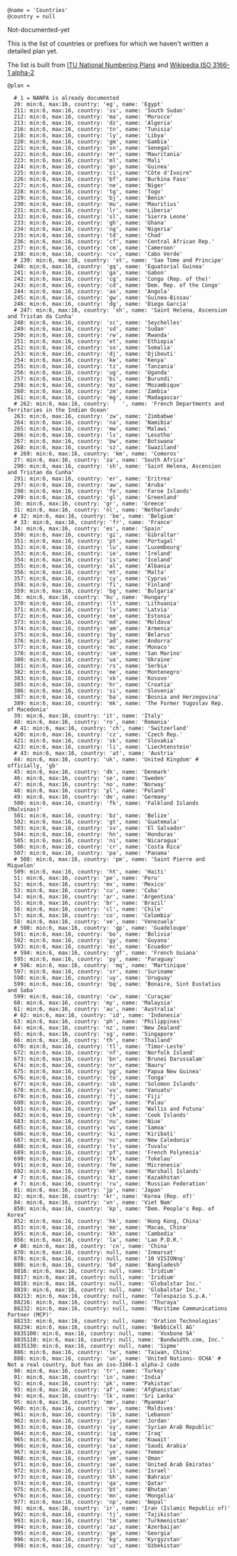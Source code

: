     @name = 'Countries'
    @country = null

Not-documented-yet

This is the list of countries or prefixes for which we haven't written a detailed plan yet.

The list is built from
[ITU National Numbering Plans](https://www.itu.int/oth/T0202.aspx?parent=T0202)
and
[Wikipedia ISO 3166-1 alpha-2](https://en.wikipedia.org/wiki/ISO_3166-1_alpha-2)

    @plan =

      # 1 = NANPA is already documented
      20: min:6, max:16, country: 'eg', name: 'Egypt'
      211: min:6, max:16, country: 'ss', name: 'South Sudan'
      212: min:6, max:16, country: 'ma', name: 'Morocco'
      213: min:6, max:16, country: 'dz', name: 'Algeria'
      216: min:6, max:16, country: 'tn', name: 'Tunisia'
      218: min:6, max:16, country: 'ly', name: 'Libya'
      220: min:6, max:16, country: 'gm', name: 'Gambia'
      221: min:6, max:16, country: 'sn', name: 'Senegal'
      222: min:6, max:16, country: 'mr', name: 'Mauritania'
      223: min:6, max:16, country: 'ml', name: 'Mali'
      224: min:6, max:16, country: 'gn', name: 'Guinea'
      225: min:6, max:16, country: 'ci', name: "Côte d'Ivoire"
      226: min:6, max:16, country: 'bf', name: 'Burkina Faso'
      227: min:6, max:16, country: 'ne', name: 'Niger'
      228: min:6, max:16, country: 'tg', name: 'Togo'
      229: min:6, max:16, country: 'bj', name: 'Benin'
      230: min:6, max:16, country: 'mu', name: 'Mauritius'
      231: min:6, max:16, country: 'lr', name: 'Liberia'
      232: min:6, max:16, country: 'sl', name: 'Sierra Leone'
      233: min:6, max:16, country: 'gh', name: 'Ghana'
      234: min:6, max:16, country: 'ng', name: 'Nigeria'
      235: min:6, max:16, country: 'td', name: 'Chad'
      236: min:6, max:16, country: 'cf', name: 'Central African Rep.'
      237: min:6, max:16, country: 'cm', name: 'Cameroon'
      238: min:6, max:16, country: 'cv', name: 'Cabo Verde'
      # 239: min:6, max:16, country: 'st', name: 'Sao Tome and Principe'
      240: min:6, max:16, country: 'gq', name: 'Equatorial Guinea'
      241: min:6, max:16, country: 'ga', name: 'Gabon'
      242: min:6, max:16, country: 'cg', name: 'Congo (Rep. of the)'
      243: min:6, max:16, country: 'cd', name: 'Dem. Rep. of the Congo'
      244: min:6, max:16, country: 'ao', name: 'Angola'
      245: min:6, max:16, country: 'gw', name: 'Guinea-Bissau'
      246: min:6, max:16, country: 'dg', name: 'Diego Garcia'
      # 247: min:6, max:16, country: 'sh', name: 'Saint Helena, Ascension and Tristan da Cunha'
      248: min:6, max:16, country: 'sc', name: 'Seychelles'
      249: min:6, max:16, country: 'sd', name: 'Sudan'
      250: min:6, max:16, country: 'rw', name: 'Rwanda'
      251: min:6, max:16, country: 'et', name: 'Ethiopia'
      252: min:6, max:16, country: 'so', name: 'Somalia'
      253: min:6, max:16, country: 'dj', name: 'Djibouti'
      254: min:6, max:16, country: 'ke', name: 'Kenya'
      255: min:6, max:16, country: 'tz', name: 'Tanzania'
      256: min:6, max:16, country: 'ug', name: 'Uganda'
      257: min:6, max:16, country: 'bi', name: 'Burundi'
      258: min:6, max:16, country: 'mz', name: 'Mozambique'
      260: min:6, max:16, country: 'zm', name: 'Zambia'
      261: min:6, max:16, country: 'mg', name: 'Madagascar'
      # 262: min:6, max:16, country: '  ', name: 'French Departments and Territories in the Indian Ocean'
      263: min:6, max:16, country: 'zw', name: 'Zimbabwe'
      264: min:6, max:16, country: 'na', name: 'Namibia'
      265: min:6, max:16, country: 'mw', name: 'Malawi'
      266: min:6, max:16, country: 'ls', name: 'Lesotho'
      267: min:6, max:16, country: 'bw', name: 'Botswana'
      268: min:6, max:16, country: 'sz', name: 'Swaziland'
      # 269: min:6, max:16, country: 'km', name: 'Comoros'
      27: min:6, max:16, country: 'za', name: 'South Africa'
      290: min:6, max:16, country: 'sh', name: 'Saint Helena, Ascension and Tristan da Cunha'
      291: min:6, max:16, country: 'er', name: 'Eritrea'
      297: min:6, max:16, country: 'aw', name: 'Aruba'
      298: min:6, max:16, country: 'fo', name: 'Faroe Islands'
      299: min:6, max:16, country: 'gl', name: 'Greenland'
      30: min:6, max:16, country: 'gr', name: 'Greece'
      31: min:6, max:16, country: 'nl', name: 'Netherlands'
      # 32: min:6, max:16, country: 'be', name: 'Belgium'
      # 33: min:6, max:16, country: 'fr', name: 'France'
      34: min:6, max:16, country: 'es', name: 'Spain'
      350: min:6, max:16, country: 'gi', name: 'Gibraltar'
      351: min:6, max:16, country: 'pt', name: 'Portugal'
      352: min:6, max:16, country: 'lu', name: 'Luxembourg'
      353: min:6, max:16, country: 'ie', name: 'Ireland'
      354: min:6, max:16, country: 'is', name: 'Iceland'
      355: min:6, max:16, country: 'al', name: 'Albania'
      356: min:6, max:16, country: 'mt', name: 'Malta'
      357: min:6, max:16, country: 'cy', name: 'Cyprus'
      358: min:6, max:16, country: 'fi', name: 'Finland'
      359: min:6, max:16, country: 'bg', name: 'Bulgaria'
      36: min:6, max:16, country: 'hu', name: 'Hungary'
      370: min:6, max:16, country: 'lt', name: 'Lithuania'
      371: min:6, max:16, country: 'lv', name: 'Latvia'
      372: min:6, max:16, country: 'ee', name: 'Estonia'
      373: min:6, max:16, country: 'md', name: 'Moldova'
      374: min:6, max:16, country: 'am', name: 'Armenia'
      375: min:6, max:16, country: 'by', name: 'Belarus'
      376: min:6, max:16, country: 'ad', name: 'Andorra'
      377: min:6, max:16, country: 'mc', name: 'Monaco'
      378: min:6, max:16, country: 'sm', name: 'San Marino'
      380: min:6, max:16, country: 'ua', name: 'Ukraine'
      381: min:6, max:16, country: 'rs', name: 'Serbia'
      382: min:6, max:16, country: 'me', name: 'Montenegro'
      383: min:6, max:16, country: 'xk', name: 'Kosovo'
      385: min:6, max:16, country: 'hr', name: 'Croatia'
      386: min:6, max:16, country: 'si', name: 'Slovenia'
      387: min:6, max:16, country: 'ba', name: 'Bosnia and Herzegovina'
      389: min:6, max:16, country: 'mk', name: 'The Former Yugoslav Rep. of Macedonia'
      39: min:6, max:16, country: 'it', name: 'Italy'
      40: min:6, max:16, country: 'ro', name: 'Romania'
      # 41: min:6, max:16, country: 'ch', name: 'Switzerland'
      420: min:6, max:16, country: 'cz', name: 'Czech Rep.'
      421: min:6, max:16, country: 'sk', name: 'Slovakia'
      423: min:6, max:16, country: 'li', name: 'Liechtenstein'
      # 43: min:6, max:16, country: 'at', name: 'Austria'
      44: min:6, max:16, country: 'uk', name: 'United Kingdom' # officially, 'gb'
      45: min:6, max:16, country: 'dk', name: 'Denmark'
      46: min:6, max:16, country: 'se', name: 'Sweden'
      47: min:6, max:16, country: 'no', name: 'Norway'
      48: min:6, max:16, country: 'pl', name: 'Poland'
      49: min:6, max:16, country: 'de', name: 'Germany'
      500: min:6, max:16, country: 'fk', name: 'Falkland Islands (Malvinas)'
      501: min:6, max:16, country: 'bz', name: 'Belize'
      502: min:6, max:16, country: 'gt', name: 'Guatemala'
      503: min:6, max:16, country: 'sv', name: 'El Salvador'
      504: min:6, max:16, country: 'hn', name: 'Honduras'
      505: min:6, max:16, country: 'ni', name: 'Nicaragua'
      506: min:6, max:16, country: 'cr', name: 'Costa Rica'
      507: min:6, max:16, country: 'pa', name: 'Panama'
      # 508: min:6, max:16, country: 'pm', name: 'Saint Pierre and Miquelon'
      509: min:6, max:16, country: 'ht', name: 'Haiti'
      51: min:6, max:16, country: 'pe', name: 'Peru'
      52: min:6, max:16, country: 'mx', name: 'Mexico'
      53: min:6, max:16, country: 'cu', name: 'Cuba'
      54: min:6, max:16, country: 'ar', name: 'Argentina'
      55: min:6, max:16, country: 'br', name: 'Brazil'
      56: min:6, max:16, country: 'cl', name: 'Chile'
      57: min:6, max:16, country: 'co', name: 'Colombia'
      58: min:6, max:16, country: 've', name: 'Venezuela'
      # 590: min:6, max:16, country: 'gp', name: 'Guadeloupe'
      591: min:6, max:16, country: 'bo', name: 'Bolivia'
      592: min:6, max:16, country: 'gy', name: 'Guyana'
      593: min:6, max:16, country: 'ec', name: 'Ecuador'
      # 594: min:6, max:16, country: 'gf', name: 'French Guiana'
      595: min:6, max:16, country: 'py', name: 'Paraguay'
      # 596: min:6, max:16, country: 'mq', name: 'Martinique'
      597: min:6, max:16, country: 'sr', name: 'Suriname'
      598: min:6, max:16, country: 'uy', name: 'Uruguay'
      599: min:6, max:16, country: 'bq', name: 'Bonaire, Sint Eustatius and Saba'
      599: min:6, max:16, country: 'cw', name: 'Curaçao'
      60: min:6, max:16, country: 'my', name: 'Malaysia'
      61: min:6, max:16, country: 'au', name: 'Australia'
      # 62: min:6, max:16, country: 'id', name: 'Indonesia'
      63: min:6, max:16, country: 'ph', name: 'Philippines'
      64: min:6, max:16, country: 'nz', name: 'New Zealand'
      65: min:6, max:16, country: 'sg', name: 'Singapore'
      66: min:6, max:16, country: 'th', name: 'Thailand'
      670: min:6, max:16, country: 'tl', name: 'Timor-Leste'
      672: min:6, max:16, country: 'nf', name: 'Norfolk Island'
      673: min:6, max:16, country: 'bn', name: 'Brunei Darussalam'
      674: min:6, max:16, country: 'nr', name: 'Nauru'
      675: min:6, max:16, country: 'pg', name: 'Papua New Guinea'
      676: min:6, max:16, country: 'to', name: 'Tonga'
      677: min:6, max:16, country: 'sb', name: 'Solomon Islands'
      678: min:6, max:16, country: 'vu', name: 'Vanuatu'
      679: min:6, max:16, country: 'fj', name: 'Fiji'
      680: min:6, max:16, country: 'pw', name: 'Palau'
      681: min:6, max:16, country: 'wf', name: 'Wallis and Futuna'
      682: min:6, max:16, country: 'ck', name: 'Cook Islands'
      683: min:6, max:16, country: 'nu', name: 'Niue'
      685: min:6, max:16, country: 'ws', name: 'Samoa'
      686: min:6, max:16, country: 'ki', name: 'Kiribati'
      687: min:6, max:16, country: 'nc', name: 'New Caledonia'
      688: min:6, max:16, country: 'tv', name: 'Tuvalu'
      689: min:6, max:16, country: 'pf', name: 'French Polynesia'
      690: min:6, max:16, country: 'tk', name: 'Tokelau'
      691: min:6, max:16, country: 'fm', name: 'Micronesia'
      692: min:6, max:16, country: 'mh', name: 'Marshall Islands'
      # 7: min:6, max:16, country: 'kz', name: 'Kazakhstan'
      # 7: min:6, max:16, country: 'ru', name: 'Russian Federation'
      81: min:6, max:16, country: 'jp', name: 'Japan'
      82: min:6, max:16, country: 'kr', name: 'Korea (Rep. of)'
      84: min:6, max:16, country: 'vn', name: 'Viet Nam'
      850: min:6, max:16, country: 'kp', name: "Dem. People's Rep. of Korea"
      852: min:6, max:16, country: 'hk', name: 'Hong Kong, China'
      853: min:6, max:16, country: 'mo', name: 'Macao, China'
      855: min:6, max:16, country: 'kh', name: 'Cambodia'
      856: min:6, max:16, country: 'la', name: 'Lao P.D.R.'
      # 86: min:6, max:16, country: 'cn', name: 'China'
      870: min:6, max:16, country: null, name: 'Inmarsat'
      878: min:6, max:16, country: null, name: '10 VISIONng'
      880: min:6, max:16, country: 'bd', name: 'Bangladesh'
      8816: min:6, max:16, country: null, name: 'Iridium'
      8817: min:6, max:16, country: null, name: 'Iridium'
      8818: min:6, max:16, country: null, name: 'Globalstar Inc.'
      8819: min:6, max:16, country: null, name: 'Globalstar Inc.'
      88213: min:6, max:16, country: null, name: 'Telespazio S.p.A.'
      88216: min:6, max:16, country: null, name: 'Thuraya'
      88232: min:6, max:16, country: null, name: 'Maritime Communications Partner (MCP)'
      88233: min:6, max:16, country: null, name: 'Oration Technologies'
      88234: min:6, max:16, country: null, name: 'BebbiCell AG'
      8835100: min:6, max:16, country: null, name: 'Voxbone SA'
      8835110: min:6, max:16, country: null, name: 'Bandwidth.com, Inc.'
      8835130: min:6, max:16, country: null, name: 'Sipme'
      886: min:6, max:16, country: 'tw', name: 'Taiwan, China'
      888: min:6, max:16, country: 'un', name: 'United Nations- OCHA' # Not a real country, but has an iso-3166-1 alpha-2 code
      90: min:6, max:16, country: 'tr', name: 'Turkey'
      91: min:6, max:16, country: 'in', name: 'India'
      92: min:6, max:16, country: 'pk', name: 'Pakistan'
      93: min:6, max:16, country: 'af', name: 'Afghanistan'
      94: min:6, max:16, country: 'lk', name: 'Sri Lanka'
      95: min:6, max:16, country: 'mm', name: 'Myanmar'
      960: min:6, max:16, country: 'mv', name: 'Maldives'
      961: min:6, max:16, country: 'lb', name: 'Lebanon'
      962: min:6, max:16, country: 'jo', name: 'Jordan'
      963: min:6, max:16, country: 'sy', name: 'Syrian Arab Republic'
      964: min:6, max:16, country: 'iq', name: 'Iraq'
      965: min:6, max:16, country: 'kw', name: 'Kuwait'
      966: min:6, max:16, country: 'sa', name: 'Saudi Arabia'
      967: min:6, max:16, country: 'ye', name: 'Yemen'
      968: min:6, max:16, country: 'om', name: 'Oman'
      971: min:6, max:16, country: 'ae', name: 'United Arab Emirates'
      972: min:6, max:16, country: 'il', name: 'Israel'
      973: min:6, max:16, country: 'bh', name: 'Bahrain'
      974: min:6, max:16, country: 'qa', name: 'Qatar'
      975: min:6, max:16, country: 'bt', name: 'Bhutan'
      976: min:6, max:16, country: 'mn', name: 'Mongolia'
      977: min:6, max:16, country: 'np', name: 'Nepal'
      98: min:6, max:16, country: 'ir', name: 'Iran (Islamic Republic of)'
      992: min:6, max:16, country: 'tj', name: 'Tajikistan'
      993: min:6, max:16, country: 'tm', name: 'Turkmenistan'
      994: min:6, max:16, country: 'az', name: 'Azerbaijan'
      995: min:6, max:16, country: 'ge', name: 'Georgia'
      996: min:6, max:16, country: 'kg', name: 'Kyrgyzstan'
      998: min:6, max:16, country: 'uz', name: 'Uzbekistan'
